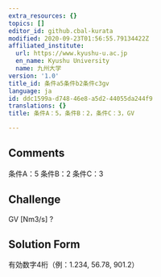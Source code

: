 ```yaml
---
extra_resources: {}
topics: []
editor_id: github.cbal-kurata
modified: 2020-09-23T01:56:55.79134422Z
affiliated_institute:
  url: https://www.kyushu-u.ac.jp
  en_name: Kyushu University
  name: 九州大学
version: '1.0'
title_id: 条件a5条件b2条件c3gv
language: ja
id: ddc1599a-d748-46e8-a5d2-44055da244f9
translations: {}
title: 条件A：5，条件B：2，条件C：3，GV

---
```


## Comments
条件A：5
条件B：2
条件C：3

## Challenge
GV [Nm3/s] ?

## Solution Form
有効数字4桁（例：1.234,  56.78,  901.2）




